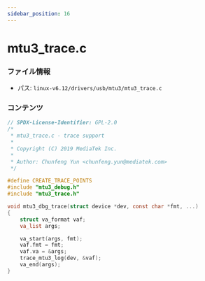 ```yaml
---
sidebar_position: 16
---
```

# mtu3_trace.c

### ファイル情報

- パス: `linux-v6.12/drivers/usb/mtu3/mtu3_trace.c`

### コンテンツ

```c
// SPDX-License-Identifier: GPL-2.0
/*
 * mtu3_trace.c - trace support
 *
 * Copyright (C) 2019 MediaTek Inc.
 *
 * Author: Chunfeng Yun <chunfeng.yun@mediatek.com>
 */

#define CREATE_TRACE_POINTS
#include "mtu3_debug.h"
#include "mtu3_trace.h"

void mtu3_dbg_trace(struct device *dev, const char *fmt, ...)
{
	struct va_format vaf;
	va_list args;

	va_start(args, fmt);
	vaf.fmt = fmt;
	vaf.va = &args;
	trace_mtu3_log(dev, &vaf);
	va_end(args);
}

```
